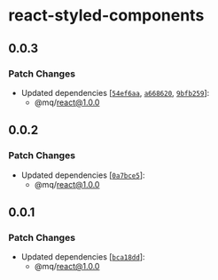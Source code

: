 # react-styled-components

## 0.0.3

### Patch Changes

- Updated dependencies [[`54ef6aa`](https://github.com/ethan-heo/mq/commit/54ef6aa99a3baef949b28de327e357feb360cfc9), [`a668620`](https://github.com/ethan-heo/mq/commit/a668620aa31c129fe52989f2a8dd800ff3ef36d2), [`9bfb259`](https://github.com/ethan-heo/mq/commit/9bfb25959f5894dfbb75a236d50501134d32d39d)]:
    - @mq/react@1.0.0

## 0.0.2

### Patch Changes

- Updated dependencies [[`0a7bce5`](https://github.com/ethan-heo/mq/commit/0a7bce5c06b8d0fc1bc63d1a3af75daae52808ab)]:
    - @mq/react@1.0.0

## 0.0.1

### Patch Changes

- Updated dependencies [[`bca18dd`](https://github.com/ethan-heo/mq/commit/bca18ddd78cb9c9f6042f339bb2bded094b09f0a)]:
    - @mq/react@1.0.0
